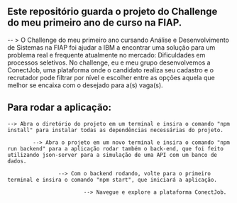## Este repositório guarda o projeto do Challenge do meu primeiro ano de curso na FIAP.

-- > O Challenge do meu primeiro ano cursando Análise e Desenvolvimento de Sistemas na FIAP foi ajudar a IBM a encontrar uma solução para um problema real e frequente atualmente no mercado: Dificuldades em processos seletivos. No challenge, eu e meu grupo desenvolvemos a ConectJob, uma plataforma onde o candidato realiza seu cadastro e o recrutador pode filtrar por nível e escolher entre as opções aquela que melhor se encaixa com o desejado para a(s) vaga(s).



## Para rodar a aplicação:

    --> Abra o diretório do projeto em um terminal e insira o comando "npm install" para instalar todas as dependências necessárias do projeto.

            --> Abra o projeto em um novo terminal e insira o comando "npm run backend" para a aplicação rodar também o back-end, que foi feito utilizando json-server para a simulação de uma API com um banco de dados.

                    --> Com o backend rodando, volte para o primeiro terminal e insira o comando "npm start", que iniciará a aplicação.

                            --> Navegue e explore a plataforma ConectJob.

